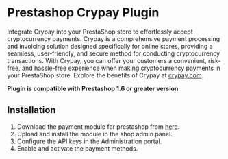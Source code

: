 # Prestashop Crypay Plugin

Integrate Crypay into your PrestaShop store to effortlessly accept cryptocurrency payments. Crypay is a comprehensive payment processing and invoicing solution designed specifically for online stores, providing a seamless, user-friendly, and secure method for conducting cryptocurrency transactions. With Crypay, you can offer your customers a convenient, risk-free, and hassle-free experience when making cryptocurrency payments in your PrestaShop store. Explore the benefits of Crypay at <a href="https://crypay.com">crypay.com</a>.

**Plugin is compatible with Prestashop 1.6 or greater version**

## Installation
1. Download the payment module for prestashop from <a href="https://github.com/ctsolutionsk/crypay-presta-plugin/releases"> here</a>.
2. Upload and install the module in the shop admin panel.
3. Configure the API keys in the Administration portal.
4. Enable and activate the payment methods.
